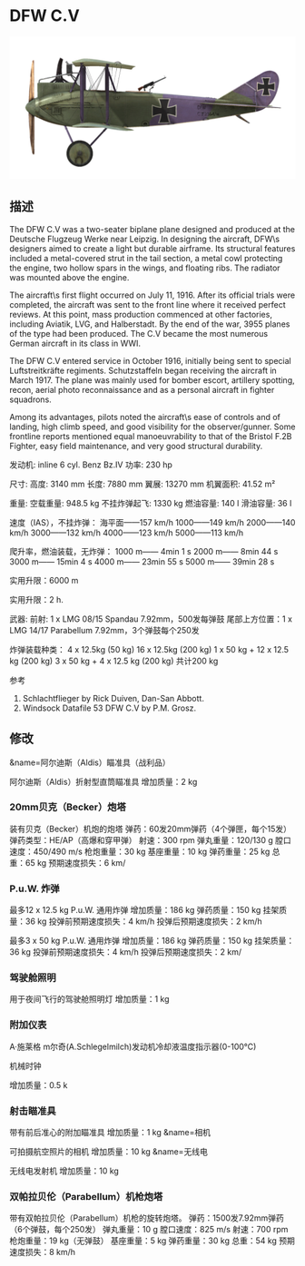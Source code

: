 # DFW C.V

![dfwc5](../images/dfwc5.png)

## 描述

The DFW C.V was a two-seater biplane plane designed and produced at the Deutsche Flugzeug Werke near Leipzig. In designing the aircraft, DFW\s designers aimed to create a light but durable airframe. Its structural features included a metal-covered strut in the tail section, a metal cowl protecting the engine, two hollow spars in the wings, and floating ribs. The radiator was mounted above the engine.

The aircraft\s first flight occurred on July 11, 1916. After its official trials were completed, the aircraft was sent to the front line where it received perfect reviews. At this point, mass production commenced at other factories, including Aviatik, LVG, and Halberstadt. By the end of the war, 3955 planes of the type had been produced. The C.V became the most numerous German aircraft in its class in WWI.

The DFW C.V entered service in October 1916, initially being sent to special Luftstreitkräfte regiments. Schutzstaffeln began receiving the aircraft in March 1917. The plane was mainly used for bomber escort, artillery spotting, recon, aerial photo reconnaissance and as a personal aircraft in fighter squadrons.

Among its advantages, pilots noted the aircraft\s ease of controls and of landing, high climb speed, and good visibility for the observer/gunner. Some frontline reports mentioned equal manoeuvrability to that of the Bristol F.2B Fighter, easy field maintenance, and very good structural durability.


发动机: inline 6 cyl. Benz Bz.IV
功率: 230 hp

尺寸:
高度: 3140 mm
长度: 7880 mm
翼展: 13270 mm
机翼面积: 41.52 m²

重量:
空载重量: 948.5 kg
不挂炸弹起飞: 1330 kg
燃油容量: 140 l
滑油容量: 36 l

速度（IAS），不挂炸弹：
海平面——157 km/h
1000——149 km/h
2000——140 km/h
3000——132 km/h
4000——123 km/h
5000——113 km/h

爬升率，燃油装载，无炸弹：
1000 m—— 4min 1 s 
2000 m—— 8min 44 s
3000 m—— 15min 4 s
4000 m—— 23min 55 s
5000 m—— 39min 28 s

实用升限：6000 m

实用升限：2 h.

武器:
前射: 1 х LMG 08/15 Spandau 7.92mm，500发每弹鼓
尾部上方位置：1 х LMG 14/17 Parabellum 7.92mm，3个弹鼓每个250发

炸弹装载种类：
4 x 12.5kg (50 kg)
16 x 12.5kg (200 kg)
1 x 50 kg + 12 x 12.5 kg (200 kg)
3 x 50 kg + 4 x 12.5 kg (200 kg)
共计200 kg

参考
1) Schlachtflieger by Rick Duiven, Dan-San Abbott.
2) Windsock Datafile 53 DFW C.V by P.M. Grosz.

## 修改
&name=阿尔迪斯（Aldis）瞄准具（战利品）

阿尔迪斯（Aldis）折射型直筒瞄准具
增加质量：2 kg

### 20mm贝克（Becker）炮塔

装有贝克（Becker）机炮的炮塔
弹药：60发20mm弹药（4个弹匣，每个15发）
弹药类型：HE/AP（高爆和穿甲弹）
射速：300 rpm
弹丸重量：120/130 g
膛口速度：450/490 m/s
枪炮重量：30 kg
基座重量：10 kg
弹药重量：25 kg
总重：65 kg
预期速度损失：6 km/
### P.u.W. 炸弹

最多12 x 12.5 kg P.u.W. 通用炸弹
增加质量：186 kg
弹药质量：150 kg
挂架质量：36 kg
投弹前预期速度损失：4 km/h
投弹后预期速度损失：2 km/h

最多3 x 50 kg P.u.W. 通用炸弹
增加质量：186 kg
弹药质量：150 kg
挂架质量：36 kg
投弹前预期速度损失：4 km/h
投弹后预期速度损失：2 km/
### 驾驶舱照明

用于夜间飞行的驾驶舱照明灯
增加质量：1 kg

### 附加仪表

A·施莱格 m尔奇(A.Schlegelmilch)发动机冷却液温度指示器(0-100℃)

机械时钟

增加质量：0.5 k
### 射击瞄准具

带有前后准心的附加瞄准具
增加质量：1 kg
&name=相机

可拍摄航空照片的相机
增加质量：10 kg
&name=无线电

无线电发射机
增加质量：10 kg
### 双帕拉贝伦（Parabellum）机枪炮塔

带有双帕拉贝伦（Parabellum）机枪的旋转炮塔。
弹药：1500发7.92mm弹药（6个弹鼓，每个250发）
弹丸重量：10 g
膛口速度：825 m/s
射速：700 rpm
枪炮重量：19 kg（无弹鼓）
基座重量：5 kg
弹药重量：30 kg
总重：54 kg
预期速度损失：8 km/h